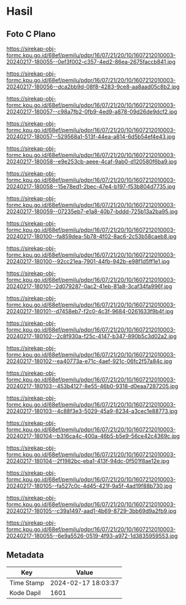 # Hasil

## Foto C Plano

https://sirekap-obj-formc.kpu.go.id/68ef/pemilu/pdpr/16/07/21/20/10/1607212010003-20240217-180055--0ef3f002-c357-4ed2-86ea-2675faccb841.jpg

https://sirekap-obj-formc.kpu.go.id/68ef/pemilu/pdpr/16/07/21/20/10/1607212010003-20240217-180056--dca2bb9d-08f8-4283-9ce8-aa8aad05c8b2.jpg

https://sirekap-obj-formc.kpu.go.id/68ef/pemilu/pdpr/16/07/21/20/10/1607212010003-20240217-180057--c98a7fb2-0fb9-4ed9-a878-09d26de9dcf2.jpg

https://sirekap-obj-formc.kpu.go.id/68ef/pemilu/pdpr/16/07/21/20/10/1607212010003-20240217-180057--529568a1-513f-44ea-a814-6d5b54ef4e43.jpg

https://sirekap-obj-formc.kpu.go.id/68ef/pemilu/pdpr/16/07/21/20/10/1607212010003-20240217-180058--e9e253cb-aeee-4caf-9ab0-d120580f6ba9.jpg

https://sirekap-obj-formc.kpu.go.id/68ef/pemilu/pdpr/16/07/21/20/10/1607212010003-20240217-180058--15e78ed1-2bec-47e4-b197-f53b804d7735.jpg

https://sirekap-obj-formc.kpu.go.id/68ef/pemilu/pdpr/16/07/21/20/10/1607212010003-20240217-180059--07235eb7-e1a8-40b7-bddd-725b13a2ba95.jpg

https://sirekap-obj-formc.kpu.go.id/68ef/pemilu/pdpr/16/07/21/20/10/1607212010003-20240217-180100--fa859dea-5b78-4f02-8ac6-2c53b58caeb8.jpg

https://sirekap-obj-formc.kpu.go.id/68ef/pemilu/pdpr/16/07/21/20/10/1607212010003-20240217-180100--92cc21ea-7901-44fb-942b-e98f1d5ff1e1.jpg

https://sirekap-obj-formc.kpu.go.id/68ef/pemilu/pdpr/16/07/21/20/10/1607212010003-20240217-180101--2d079287-0ac2-41eb-81a8-3caf34fa996f.jpg

https://sirekap-obj-formc.kpu.go.id/68ef/pemilu/pdpr/16/07/21/20/10/1607212010003-20240217-180101--d7458eb7-f2c0-4c3f-9684-0261633f9b4f.jpg

https://sirekap-obj-formc.kpu.go.id/68ef/pemilu/pdpr/16/07/21/20/10/1607212010003-20240217-180102--2c8f930a-f25c-4147-b347-890b5c3d02a2.jpg

https://sirekap-obj-formc.kpu.go.id/68ef/pemilu/pdpr/16/07/21/20/10/1607212010003-20240217-180102--ea40773a-e71c-4aef-921c-06fc2f57a84c.jpg

https://sirekap-obj-formc.kpu.go.id/68ef/pemilu/pdpr/16/07/21/20/10/1607212010003-20240217-180103--453b4127-8e55-46b0-9318-d0eaa7287205.jpg

https://sirekap-obj-formc.kpu.go.id/68ef/pemilu/pdpr/16/07/21/20/10/1607212010003-20240217-180103--4c88f3e3-5029-45a9-8234-a3cec1e88773.jpg

https://sirekap-obj-formc.kpu.go.id/68ef/pemilu/pdpr/16/07/21/20/10/1607212010003-20240217-180104--b316ca4c-400a-46b5-b5e9-56ce42c4369c.jpg

https://sirekap-obj-formc.kpu.go.id/68ef/pemilu/pdpr/16/07/21/20/10/1607212010003-20240217-180104--2f1982bc-eba1-413f-94dc-0f501f8ae12e.jpg

https://sirekap-obj-formc.kpu.go.id/68ef/pemilu/pdpr/16/07/21/20/10/1607212010003-20240217-180105--fa527c0c-4d45-421f-9a5f-4ad19f88b730.jpg

https://sirekap-obj-formc.kpu.go.id/68ef/pemilu/pdpr/16/07/21/20/10/1607212010003-20240217-180105--c39a1497-aad1-4b69-8729-3bb69d9a2fb9.jpg

https://sirekap-obj-formc.kpu.go.id/68ef/pemilu/pdpr/16/07/21/20/10/1607212010003-20240217-180055--6e9a5526-0519-4f93-a972-1d3835959553.jpg


## Metadata

| Key        | Value               |
| ---------- | ------------------- |
| Time Stamp | 2024-02-17 18:03:37 |
| Kode Dapil | 1601                |



